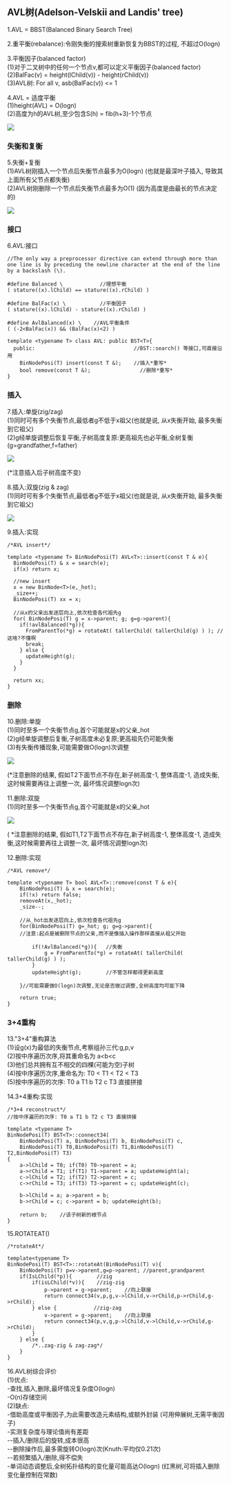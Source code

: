 ## AVL树\(Adelson-Velskii and Landis' tree\)

1.AVL = BBST\(Balanced Binary Search Tree\)

2.重平衡\(rebalance\):令刚失衡的搜索树重新恢复为BBST的过程, 不超过O\(logn\)

3.平衡因子\(balanced factor\)  
\(1\)对于二叉树中的任何一个节点v,都可以定义平衡因子\(balanced factor\)  
\(2\)BalFac\(v\) = height\(lChild\(v\)\) - height\(rChild\(v\)\)  
\(3\)AVL树: For all v, asb\(BalFac\(v\)\) &lt;= 1

4.AVL = 适度平衡  
\(1\)height\(AVL\) = O\(logn\)  
\(2\)高度为h的AVL树,至少包含S\(h\) = fib\(h+3\)-1个节点

![](/assets/AVL_fib.png)

### 失衡和复衡

5.失衡+复衡  
\(1\)AVL树刚插入一个节点后失衡节点最多为O\(logn\) \(也就是最深叶子插入, 导致其上面所有父节点都失衡\)  
\(2\)AVL树刚删除一个节点后失衡节点最多为O\(1\) \(因为高度是由最长的节点决定的\)

![](/assets/AVL_insert_remove.png)

### 接口

6.AVL:接口

```
//The only way a preprocessor directive can extend through more than one line is by preceding the newline character at the end of the line by a backslash (\).

#define Balanced \            //理想平衡
( stature((x).lChild) == stature((x).rChild) )

#define BalFac(x) \           //平衡因子
( stature((x).lChild) - stature((x).rChild) )

#define AvlBalanced(x) \    //AVL平衡条件
( (-2<BalFac(x)) && (BalFac(x)<2) )

template <typename T> class AVL: public BST<T>{
  public:                                //BST::search() 等接口,可直接沿用
    BinNodePosi(T) insert(const T &);    //插入*重写*
    bool remove(const T &);                //删除*重写*
}
```

### 插入

7.插入:单旋\(zig/zag\)  
\(1\)同时可有多个失衡节点,最低者g不低于x祖父\(也就是说, 从x失衡开始, 最多失衡到它祖父\)  
\(2\)g经单旋调整后恢复平衡,子树高度复原:更高祖先也必平衡,全树复衡  
\(g=grandfather,f=father\)

![](/assets/AVL_insert.png)

\(\*注意插入后子树高度不变\)

8.插入:双旋\(zig & zag\)  
\(1\)同时可有多个失衡节点,最低者g不低于x祖父\(也就是说, 从x失衡开始, 最多失衡到它祖父\)

![](/assets/AVL_insert_zigzag.png)

9.插入:实现

```
/*AVL insert*/

template <typename T> BinNodePosi(T) AVL<T>::insert(const T & e){
  BinNodePosi(T) & x = search(e);
  if(x) return x;

  //new insert
  x = new BinNode<T>(e,_hot);
  _size++;
  BinNodePosi(T) xx = x;

  //从x的父亲出发逐层向上,依次检查各代祖先g
  for( BinNodePosi(T) g = x->parent; g; g=g->parent){
    if(!avlBalanced(*g)){
      FromParentTo(*g) = rotateAt( tallerChild( tallerChild(g) ) ); //这啥?不懂啊
      break;
    } else {
      updateHeight(g);
    }
  }

  return xx;
}
```

### 删除

10.删除:单旋  
\(1\)同时至多一个失衡节点g,首个可能就是x的父亲\_hot  
\(2\)g经单旋调整后复衡,子树高度未必复原;更高祖先仍可能失衡  
\(3\)有失衡传播现象,可能需要做O\(logn\)次调整

![](/assets/AVL_delete.png)

\(\*注意删除的结果, 假如T2下面节点不存在,新子树高度-1, 整体高度-1, 造成失衡,这时候需要再往上调整一次, 最坏情况调整logn次\)

11.删除:双旋  
\(1\)同时至多一个失衡节点g,首个可能就是x的父亲\_hot

![](/assets/AVL_delete_zigzag.png)

\( \*注意删除的结果, 假如T1,T2下面节点不存在,新子树高度-1, 整体高度-1, 造成失衡,这时候需要再往上调整一次, 最坏情况调整logn次\) 

12.删除:实现

```
/*AVL remove*/

template <typename T> bool AVL<T>::remove(const T & e){
    BinNodePosi(T) & x = search(e);
    if(!x) return false;
    removeAt(x,_hot);
    _size--;

    //从_hot出发逐层向上,依次检查各代祖先g
    for(BinNodePosi(T) g=_hot; g; g=g->parent){
    //注意:起点是被删除节点的父亲,而不是像插入操作那样直接从祖父开始

        if(!AvlBalanced(*g)){   //失衡
            g = FromParentTo(*g) = rotateAt( tallerChild( tallerChild(g) ) );
        }
        updateHeight(g);        //不管怎样都得更新高度

    }//可能需要做O(logn)次调整,无论是否做过调整,全树高度均可能下降

    return true;
}
```

### 3+4重构

13."3+4"重构算法  
\(1\)设g\(x\)为最低的失衡节点,考察组孙三代:g,p,v  
\(2\)按中序遍历次序,将其重命名为 a&lt;b&lt;c  
\(3\)他们总共拥有互不相交的四棵\(可能为空\)子树  
\(4\)按中序遍历次序,重命名为: T0 &lt; T1 &lt; T2 &lt; T3  
\(5\)按中序遍历的次序: T0 a T1 b T2 c T3 直接拼接

14.3+4重构:实现

```
/*3+4 reconstruct*/
//按中序遍历的次序: T0 a T1 b T2 c T3 直接拼接

template <typename T> 
BinNodePosi(T) BST<T>::connect34(
    BinNodePosi(T) a, BinNodePosi(T) b, BinNodePosi(T) c,
    BinNodePosi(T) T0,BinNodePosi(T) T1,BinNodePosi(T) T2,BinNodePosi(T) T3)
{
    a->lChild = T0; if(T0) T0->parent = a;
    a->rChild = T1; if(T1) T1->parent = a; updateHeight(a);
    c->lChild = T2; if(T2) T2->parent = c;
    c->rChild = T3; if(T3) T3->parent = c; updateHeight(c);

    b->lChild = a; a->parent = b;
    b->rChild = c; c->parent = b; updateHeight(b);

    return b;    //该子树新的根节点
}
```

15.ROTATEAT\(\)

```
/*rotateAt*/

template<typename T>
BinNodePosi(T) BST<T>::rotateAt(BinNodePosi(T) v){
    BinNodePosi(T) p=v->parent,g=p->parent; //parent,grandparent
    if(IsLChild(*p)){        //zig
        if(isLChild(*v)){    //zig-zig
            p->parent = g->parent;    //向上联接
            return connect34(v,p,g,v->lChild,v->rChild,p->rChild,g->rChild);
        } else {            //zig-zag
            v->parent = g->parent;    //向上联接
            return connect34(p,v,g,p->lChild,v->lChild,v->rChild,g->rChild);
        }
    } else {
        /*..zag-zig & zag-zag*/
    }
}
```

16.AVL树综合评价  
\(1\)优点:  
-查找,插入,删除,最坏情况复杂度O\(logn\)  
-O\(n\)存储空间  
\(2\)缺点:  
-借助高度或平衡因子,为此需要改造元素结构,或额外封装 \(可用伸展树,无需平衡因子\)  
-实测复杂度与理论值尚有差距  
--插入/删除后的旋转,成本很高  
--删除操作后,最多需旋转O\(logn\)次\(Knuth:平均仅0.21次\)  
--若频繁插入/删除,得不偿失  
-单词动态调整后,全树拓扑结构的变化量可能高达O\(logn\) \(红黑树,可将插入删除变化量控制在常数\)


